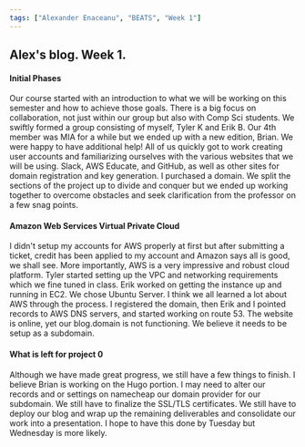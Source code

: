 ```yaml
---
tags: ["Alexander Enaceanu", "BEATS", "Week 1"]
---
```

## Alex's blog. Week 1.
#### Initial Phases
Our course started with an introduction to what we will be working
on this semester and how to achieve those goals. There is a big focus on
collaboration, not just within our group but also with Comp Sci students.
We swiftly formed a group consisting of myself, Tyler K and Erik B. Our 4th
member was MIA for a while but we ended up with a new edition, Brian.
We were happy to have additional help!
All of us quickly got to work creating user accounts and familiarizing ourselves
with the various websites that we will be using. Slack, AWS Educate, and GitHub,
as well as other sites for domain registration and key generation. I purchased
a domain. We split the sections of the project up to divide and conquer but we
ended up working together to overcome obstacles and seek clarification from the
professor on a few snag points.

#### Amazon Web Services Virtual Private Cloud
I didn't setup my accounts for AWS properly at first but after submitting a
ticket, credit has been applied to my account and Amazon says all is good,
we shall see. More importantly, AWS is a very impressive and robust cloud
platform. Tyler started setting up the VPC and networking requirements which we
fine tuned in class. Erik worked on getting the instance up and running in EC2.
We chose Ubuntu Server. I think we all learned a lot about AWS through the
process. I registered the domain, then Erik and I pointed records to AWS DNS
servers, and started working on route 53. The website
is online, yet our blog.domain is not functioning. We believe it needs to be
setup as a subdomain.

#### What is left for project 0
Although we have made great progress, we still have a few things to finish. I
believe Brian is working on the Hugo portion. I may need to alter our records
and or settings on namecheap our domain provider for our subdomain.
We still have to finalize the SSL/TLS certificates. We still have to deploy
our blog and wrap up the remaining deliverables and consolidate our work
into a presentation. I hope to have this done by Tuesday but Wednesday is
more likely. 
